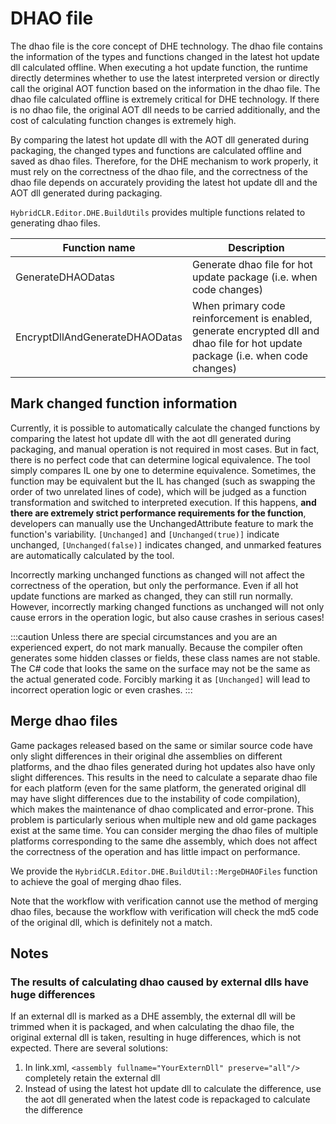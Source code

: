 # DHAO file

The dhao file is the core concept of DHE technology. The dhao file contains the information of the types and functions changed in the latest hot update dll calculated offline. When executing a hot update function, the runtime directly determines whether to use the latest interpreted version or directly call the original AOT function based on the information in the dhao file.
The dhao file calculated offline is extremely critical for DHE technology. If there is no dhao file, the original AOT dll needs to be carried additionally, and the cost of calculating function changes is extremely high.

By comparing the latest hot update dll with the AOT dll generated during packaging, the changed types and functions are calculated offline and saved as dhao files. Therefore, for the DHE mechanism to work properly, it must rely on the correctness of the dhao file, and the correctness of the dhao file
depends on accurately providing the latest hot update dll and the AOT dll generated during packaging.

`HybridCLR.Editor.DHE.BuildUtils` provides multiple functions related to generating dhao files.

|Function name|Description|
|-|-|
|GenerateDHAODatas|Generate dhao file for hot update package (i.e. when code changes)|
|EncryptDllAndGenerateDHAODatas|When primary code reinforcement is enabled, generate encrypted dll and dhao file for hot update package (i.e. when code changes)|

## Mark changed function information

Currently, it is possible to automatically calculate the changed functions by comparing the latest hot update dll with the aot dll generated during packaging, and manual operation is not required in most cases. But in fact, there is no perfect code that can determine logical equivalence.
The tool simply compares IL one by one to determine equivalence. Sometimes, the function may be equivalent but the IL has changed (such as swapping the order of two unrelated lines of code), which will be judged as a function transformation and switched to interpreted execution.
If this happens, **and there are extremely strict performance requirements for the function**, developers can manually use the UnchangedAttribute feature to mark the function's variability.
`[Unchanged]` and `[Unchanged(true)]` indicate unchanged, `[Unchanged(false)]` indicates changed, and unmarked features are automatically calculated by the tool.

Incorrectly marking unchanged functions as changed will not affect the correctness of the operation, but only the performance. Even if all hot update functions are marked as changed, they can still run normally. However, incorrectly marking changed functions as unchanged will not only cause errors in the operation logic,
but also cause crashes in serious cases!

:::caution
Unless there are special circumstances and you are an experienced expert, do not mark manually. Because the compiler often generates some hidden classes or fields, these class names are not stable. The C# code that looks the same on the surface may not be the same as the actual generated code. Forcibly marking it as `[Unchanged]` will lead to incorrect operation logic or even crashes.
:::

## Merge dhao files

Game packages released based on the same or similar source code have only slight differences in their original dhe assemblies on different platforms, and the dhao files generated during hot updates also have only slight differences.
This results in the need to calculate a separate dhao file for each platform (even for the same platform, the generated original dll may have slight differences due to the instability of code compilation), which makes the maintenance of dhao complicated and error-prone. This problem is particularly serious when multiple new and old game packages exist at the same time.
You can consider merging the dhao files of multiple platforms corresponding to the same dhe assembly, which does not affect the correctness of the operation and has little impact on performance.

We provide the `HybridCLR.Editor.DHE.BuildUtil::MergeDHAOFiles` function to achieve the goal of merging dhao files.

Note that the workflow with verification cannot use the method of merging dhao files, because the workflow with verification will check the md5 code of the original dll, which is definitely not a match.

## Notes

### The results of calculating dhao caused by external dlls have huge differences

If an external dll is marked as a DHE assembly, the external dll will be trimmed when it is packaged, and when calculating the dhao file, the original external dll is taken, resulting in huge differences, which is not expected. There are several solutions:

1. In link.xml, `<assembly fullname="YourExternDll" preserve="all"/>` completely retain the external dll
2. Instead of using the latest hot update dll to calculate the difference, use the aot dll generated when the latest code is repackaged to calculate the difference
